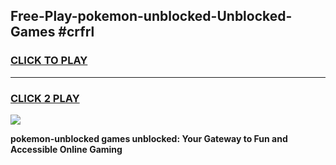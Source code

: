 
## Free-Play-pokemon-unblocked-Unblocked-Games #crfrl
<h3>
<a href="https://news.freeplayer.one?title=pokemon-unblocked&ref=8M">CLICK TO PLAY</a></h3>
<hr>

<h3>
<a href="https://news.freeplayer.one?title=pokemon-unblocked&ref=8M">CLICK 2 PLAY</a>
  
</h3>

<a href="https://news.freeplayer.one?title=pokemon-unblocked&ref=8M"><img src="https://clearcache.store/games.png"></a>


**pokemon-unblocked games unblocked: Your Gateway to Fun and Accessible Online Gaming**

